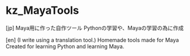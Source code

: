 # kz_MayaTools
[jp]
Maya用に作った自作ツール
Pythonの学習や、Mayaの学習の為に作成

[en]
(I write using a translation tool.)
Homemade tools made for Maya
Created for learning Python and learning Maya.
